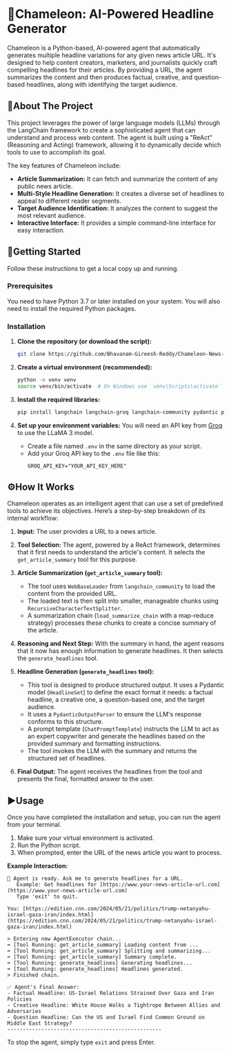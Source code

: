 # 🦎Chameleon: AI-Powered Headline Generator

Chameleon is a Python-based, AI-powered agent that automatically generates multiple headline variations for any given news article URL. It's designed to help content creators, marketers, and journalists quickly craft compelling headlines for their articles. By providing a URL, the agent summarizes the content and then produces factual, creative, and question-based headlines, along with identifying the target audience.

## 📝About The Project

This project leverages the power of large language models (LLMs) through the LangChain framework to create a sophisticated agent that can understand and process web content. The agent is built using a "ReAct" (Reasoning and Acting) framework, allowing it to dynamically decide which tools to use to accomplish its goal.

The key features of Chameleon include:

* **Article Summarization:** It can fetch and summarize the content of any public news article.
* **Multi-Style Headline Generation:** It creates a diverse set of headlines to appeal to different reader segments.
* **Target Audience Identification:** It analyzes the content to suggest the most relevant audience.
* **Interactive Interface:** It provides a simple command-line interface for easy interaction.

## 🚀Getting Started

Follow these instructions to get a local copy up and running.

### Prerequisites

You need to have Python 3.7 or later installed on your system. You will also need to install the required Python packages.

### Installation

1.  **Clone the repository (or download the script):**
    ```bash
    git clone https://github.com/Bhavanam-Gireesh-Reddy/Chameleon-News-Headline-Generator-.git
    ```

2.  **Create a virtual environment (recommended):**
    ```bash
    python -m venv venv
    source venv/bin/activate  # On Windows use `venv\Scripts\activate`
    ```

3.  **Install the required libraries:**
    ```bash
    pip install langchain langchain-groq langchain-community pydantic python-dotenv beautifulsoup4
    ```

4.  **Set up your environment variables:**
    You will need an API key from [Groq](https://console.groq.com/keys) to use the LLaMA 3 model.
    * Create a file named `.env` in the same directory as your script.
    * Add your Groq API key to the `.env` file like this:
        ```
        GROQ_API_KEY="YOUR_API_KEY_HERE"
        ```

## ⚙️How It Works

Chameleon operates as an intelligent agent that can use a set of predefined tools to achieve its objectives. Here’s a step-by-step breakdown of its internal workflow:

1.  **Input:** The user provides a URL to a news article.

2.  **Tool Selection:** The agent, powered by a ReAct framework, determines that it first needs to understand the article's content. It selects the `get_article_summary` tool for this purpose.

3.  **Article Summarization (`get_article_summary` tool):**
    * The tool uses `WebBaseLoader` from `langchain_community` to load the content from the provided URL.
    * The loaded text is then split into smaller, manageable chunks using `RecursiveCharacterTextSplitter`.
    * A summarization chain (`load_summarize_chain` with a map-reduce strategy) processes these chunks to create a concise summary of the article.

4.  **Reasoning and Next Step:** With the summary in hand, the agent reasons that it now has enough information to generate headlines. It then selects the `generate_headlines` tool.

5.  **Headline Generation (`generate_headlines` tool):**
    * This tool is designed to produce structured output. It uses a Pydantic model (`HeadlineSet`) to define the exact format it needs: a factual headline, a creative one, a question-based one, and the target audience.
    * It uses a `PydanticOutputParser` to ensure the LLM's response conforms to this structure.
    * A prompt template (`ChatPromptTemplate`) instructs the LLM to act as an expert copywriter and generate the headlines based on the provided summary and formatting instructions.
    * The tool invokes the LLM with the summary and returns the structured set of headlines.

6.  **Final Output:** The agent receives the headlines from the tool and presents the final, formatted answer to the user.

## ▶️Usage

Once you have completed the installation and setup, you can run the agent from your terminal.

1.  Make sure your virtual environment is activated.
2.  Run the Python script.
3.  When prompted, enter the URL of the news article you want to process.

**Example Interaction:**

```
🤖 Agent is ready. Ask me to generate headlines for a URL.
   Example: Get headlines for [https://www.your-news-article-url.com](https://www.your-news-article-url.com)
   Type 'exit' to quit.

You: [https://edition.cnn.com/2024/05/21/politics/trump-netanyahu-israel-gaza-iran/index.html](https://edition.cnn.com/2024/05/21/politics/trump-netanyahu-israel-gaza-iran/index.html)

> Entering new AgentExecutor chain...
➡️ [Tool Running: get_article_summary] Loading content from ...
➡️ [Tool Running: get_article_summary] Splitting and summarizing...
➡️ [Tool Running: get_article_summary] Summary complete.
➡️ [Tool Running: generate_headlines] Generating headlines...
➡️ [Tool Running: generate_headlines] Headlines generated.
> Finished chain.

✅ Agent's Final Answer:
- Factual Headline: US-Israel Relations Strained Over Gaza and Iran Policies
- Creative Headline: White House Walks a Tightrope Between Allies and Adversaries
- Question Headline: Can the US and Israel Find Common Ground on Middle East Strategy?
--------------------------------------------------
```

To stop the agent, simply type `exit` and press Enter.
